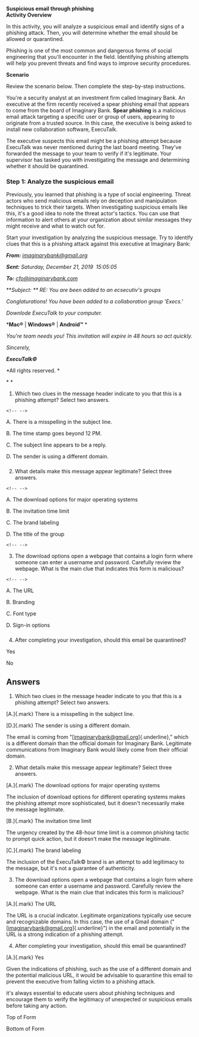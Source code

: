 **Suspicious email through phishing\
Activity Overview**

In this activity, you will analyze a suspicious email and identify signs
of a phishing attack. Then, you will determine whether the email should
be allowed or quarantined.

Phishing is one of the most common and dangerous forms of social
engineering that you'll encounter in the field. Identifying phishing
attempts will help you prevent threats and find ways to improve security
procedures.

**Scenario**

Review the scenario below. Then complete the step-by-step instructions.

You're a security analyst at an investment firm called Imaginary Bank.
An executive at the firm recently received a spear phishing email that
appears to come from the board of Imaginary Bank. **Spear phishing** is
a malicious email attack targeting a specific user or group of users,
appearing to originate from a trusted source. In this case, the
executive is being asked to install new collaboration software,
ExecuTalk.

The executive suspects this email might be a phishing attempt because
ExecuTalk was never mentioned during the last board meeting. They\'ve
forwarded the message to your team to verify if it's legitimate. Your
supervisor has tasked you with investigating the message and determining
whether it should be quarantined.

### Step 1: Analyze the suspicious email

Previously, you learned that phishing is a type of social engineering.
Threat actors who send malicious emails rely on deception and
manipulation techniques to trick their targets. When investigating
suspicious emails like this, it\'s a good idea to note the threat
actor\'s tactics. You can use that information to alert others at your
organization about similar messages they might receive and what to watch
out for.

Start your investigation by analyzing the suspicious message. Try to
identify clues that this is a phishing attack against this executive at
Imaginary Bank:

***From:** imaginarybank@gmail.org*

***Sent:** Saturday, December 21, 2019  15:05:05*

***To:** cfo@imaginarybank.com*

***Subject: ** RE: You are been added to an ecsecutiv\'s groups*

*Conglaturations! You have been added to a collaboration group 'Execs.'*

*Downlode ExecuTalk to your computer.*

***Mac®** \| **Windows®** \| **Android™** *

*You\'re team needs you! This invitation will expire in 48 hours so act
quickly.*

*Sincerely,*

***ExecuTalk©***

*All rights reserved. *

* *

1.  Which two clues in the message header indicate to you that this is a
    phishing attempt? Select two answers.

```{=html}
<!-- -->
```
A.  There is a misspelling in the subject line.

B.  The time stamp goes beyond 12 PM.

C.  The subject line appears to be a reply.

D.  The sender is using a different domain.

### 

2.  What details make this message appear legitimate? Select three
    answers.

```{=html}
<!-- -->
```
A.  The download options for major operating systems

B.  The invitation time limit

C.  The brand labeling

D.  The title of the group

```{=html}
<!-- -->
```
3.  The download options open a webpage that contains a login form where
    someone can enter a username and password. Carefully review the
    webpage. What is the main clue that indicates this form is
    malicious?

```{=html}
<!-- -->
```
A.  The URL

B.  Branding

C.  Font type

D.  Sign-in options

### 

4.  After completing your investigation, should this email be
    quarantined?

Yes

No

## Answers

1.  Which two clues in the message header indicate to you that this is a
    phishing attempt? Select two answers.

[A.]{.mark} There is a misspelling in the subject line.

[D.]{.mark} The sender is using a different domain.

The email is coming from \"[imaginarybank@gmail.org]{.underline},\"
which is a different domain than the official domain for Imaginary Bank.
Legitimate communications from Imaginary Bank would likely come from
their official domain.

2.  What details make this message appear legitimate? Select three
    answers.

[A.]{.mark} The download options for major operating systems

The inclusion of download options for different operating systems makes
the phishing attempt more sophisticated, but it doesn\'t necessarily
make the message legitimate.

[B.]{.mark} The invitation time limit

The urgency created by the 48-hour time limit is a common phishing
tactic to prompt quick action, but it doesn\'t make the message
legitimate.

[C.]{.mark} The brand labeling

The inclusion of the ExecuTalk© brand is an attempt to add legitimacy to
the message, but it\'s not a guarantee of authenticity.

3.  The download options open a webpage that contains a login form where
    someone can enter a username and password. Carefully review the
    webpage. What is the main clue that indicates this form is
    malicious?

[A.]{.mark} The URL

The URL is a crucial indicator. Legitimate organizations typically use
secure and recognizable domains. In this case, the use of a Gmail domain
(\"[imaginarybank@gmail.org]{.underline}\") in the email and potentially
in the URL is a strong indication of a phishing attempt.

4.  After completing your investigation, should this email be
    quarantined?

[A.]{.mark} Yes

Given the indications of phishing, such as the use of a different domain
and the potential malicious URL, it would be advisable to quarantine
this email to prevent the executive from falling victim to a phishing
attack.

it\'s always essential to educate users about phishing techniques and
encourage them to verify the legitimacy of unexpected or suspicious
emails before taking any action.

Top of Form

Bottom of Form
